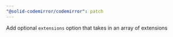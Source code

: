 ```yaml
---
"@solid-codemirror/codemirror": patch
---
```


Add optional `extensions` option that takes in an array of extensions
